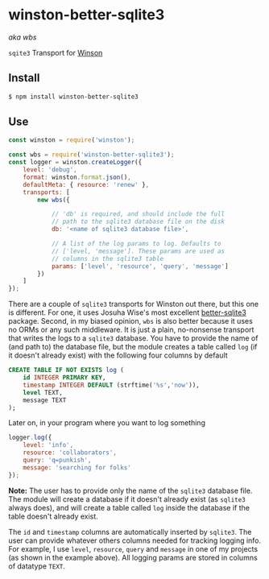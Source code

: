 # winston-better-sqlite3  
*aka wbs*

`sqite3` Transport for [Winson](https://github.com/winstonjs/winston)

## Install

```bash
$ npm install winston-better-sqlite3
```
## Use

```js
const winston = require('winston');

const wbs = require('winston-better-sqlite3');
const logger = winston.createLogger({
    level: 'debug',
    format: winston.format.json(),
    defaultMeta: { resource: 'renew' },
    transports: [
        new wbs({

            // 'db' is required, and should include the full 
            // path to the sqlite3 database file on the disk
            db: '<name of sqlite3 database file>',

            // A list of the log params to log. Defaults to 
            // ['level, 'message']. These params are used as 
            // columns in the sqlite3 table
            params: ['level', 'resource', 'query', 'message']
        })
    ]
});
```

There are a couple of `sqlite3` transports for Winston out there, but this one is different. For one, it uses Josuha Wise's most excellent [better-sqlite3](https://www.npmjs.com/package/better-sqlite3) package. Second, in my biased opinion, `wbs` is also better because it uses no ORMs or any such middleware. It is just a plain, no-nonsense transport that writes the logs to a `sqlite3` database. You have to provide the name of (and path to) the database file, but the module creates a table called `log` (if it doesn't already exist) with the following four columns by default

```sql
CREATE TABLE IF NOT EXISTS log (
    id INTEGER PRIMARY KEY,
    timestamp INTEGER DEFAULT (strftime('%s','now')),
    level TEXT,
    message TEXT
);
```

Later on, in your program where you want to log something

```js
logger.log({
    level: 'info',
    resource: 'collaborators',
    query: 'q=punkish',
    message: 'searching for folks'
});
```

**Note:** The user has to provide only the name of the `sqlite3` database file. The module will create a database if it doesn't already exist (as `sqlite3` always does), and will create a table called `log` inside the database if the table doesn't already exist. 

The `id` and `timestamp` columns are automatically inserted by `sqlite3`. The user can provide whatever others columns needed for tracking logging info. For example, I use `level`, `resource`, `query` and `message` in one of my projects (as shown in the example above). All logging params are stored in columns of datatype `TEXT`.
